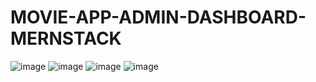 # MOVIE-APP-ADMIN-DASHBOARD-MERNSTACK
![image](https://user-images.githubusercontent.com/85141551/164990200-bf9e55e5-d05b-4282-a8f1-601163ffdf76.png)
![image](https://user-images.githubusercontent.com/85141551/164990222-1bd26ed1-2ccb-4ac3-b0bc-ed3595aa0f9d.png)
![image](https://user-images.githubusercontent.com/85141551/164990257-154156b6-e430-4058-97d0-1ccc45700cae.png)
![image](https://user-images.githubusercontent.com/85141551/164990264-afecbb96-5eab-4d68-be5b-840fcdf675af.png)
